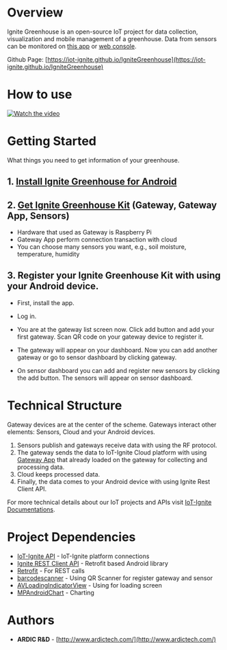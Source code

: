 # Overview

Ignite Greenhouse is an open-source IoT project for data collection, visualization and mobile management of a greenhouse. Data from sensors can be monitored on [this app](https://github.com/IoT-Ignite/IgniteGreenhouse/releases) or [web console](http://ignitegreenhouse.com/).

Github Page: [https://iot-ignite.github.io/IgniteGreenhouse](https://iot-ignite.github.io/IgniteGreenhouse)

# How to use

[![Watch the video](http://img.youtube.com/vi/w6tWYsvksHo/0.jpg)](https://www.youtube.com/watch?v=w6tWYsvksHo&feature=youtu.be)

# Getting Started

What things you need to get information of your greenhouse.

## 1. [Install Ignite Greenhouse for Android](https://github.com/IoT-Ignite/IgniteGreenhouse/releases)

## 2. [Get Ignite Greenhouse Kit](https://www.iot-ignite.com/contact) (Gateway, Gateway App, Sensors)
   * Hardware that used as Gateway is Raspberry Pi
   * Gateway App perform connection transaction with cloud
   * You can choose many sensors you want, e.g., soil moisture, temperature, humidity

## 3. Register your Ignite Greenhouse Kit with using your Android device.

* First, install the app.

* Log in.

* You are at the gateway list screen now. Click add button and add your first gateway. Scan QR code on your gateway device to register it.

* The gateway will appear on your dashboard. Now you can add another gateway or go to sensor dashboard by clicking gateway.

* On sensor dashboard you can add and register new sensors by clicking the add button. The sensors will appear on sensor dashboard.

# Technical Structure

Gateway devices are at the center of the scheme. Gateways interact other elements: Sensors, Cloud and your Android devices.

1. Sensors publish and gateways receive data with using the RF protocol.
2. The gateway sends the data to IoT-Ignite Cloud platform with using [Gateway App](https://github.com/IoT-Ignite/IgniteGreenhouseGateway/releases/tag/v1.0.0) that already loaded on the gateway for collecting and processing data.
3. Cloud keeps processed data.
4. Finally, the data comes to your Android device with using Ignite Rest Client API.

For more technical details about our IoT projects and APIs visit [IoT-Ignite Documentations](https://devzone.iot-ignite.com/documents).

# Project Dependencies

* [IoT-Ignite API](https://devzone.iot-ignite.com/documents) - IoT-Ignite platform connections
* [Ignite REST Client API](https://github.com/IoT-Ignite/IgniteRestClientLibrary) - Retrofit based Android library
* [Retrofit](http://square.github.io/retrofit/) - For REST calls
* [barcodescanner](https://github.com/dm77/barcodescanner) - Using QR Scanner for register gateway and sensor
* [AVLoadingIndicatorView](https://github.com/81813780/AVLoadingIndicatorView) - Using for loading screen
* [MPAndroidChart](https://github.com/PhilJay/MPAndroidChart) - Charting

# Authors

* **ARDIC R&D** - [http://www.ardictech.com/](http://www.ardictech.com/)

